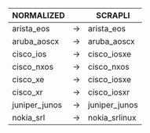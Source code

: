 | NORMALIZED | | SCRAPLI |
| ---------- | -- | ------ |
| arista_eos | → | arista_eos |
| aruba_aoscx | → | aruba_aoscx |
| cisco_ios | → | cisco_iosxe |
| cisco_nxos | → | cisco_nxos |
| cisco_xe | → | cisco_iosxe |
| cisco_xr | → | cisco_iosxr |
| juniper_junos | → | juniper_junos |
| nokia_srl | → | nokia_srlinux |